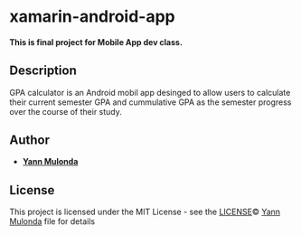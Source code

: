 # xamarin-android-app

#### This is final project for Mobile App dev class. 

## Description

GPA calculator is an Android mobil app desinged to allow users to calculate their current semester GPA and cummulative GPA as the semester progress over the course of their study.

## Author

* **[Yann Mulonda](https://github.com/YannMjl)**

## License

This project is licensed under the MIT License - see the [LICENSE](LICENSE)© [Yann Mulonda](https://github.com/YannMjl) file for details
